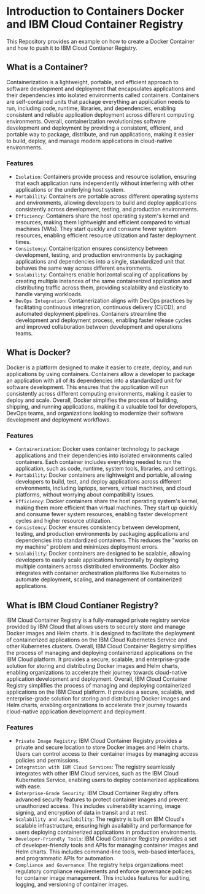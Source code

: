 # Introduction to Containers Docker and IBM Cloud Container Registry

This Repository provides an example on how to create a Docker Container and how to push it to IBM Cloud Contianer Registry.

## What is a Container?

Containerization is a lightweight, portable, and efficient approach to software development and deployment that encapsulates applications and their dependencies into isolated environments called containers. Containers are self-contained units that package everything an application needs to run, including code, runtime, libraries, and dependencies, enabling consistent and reliable application deployment across different computing environments. Overall, containerization revolutionizes software development and deployment by providing a consistent, efficient, and portable way to package, distribute, and run applications, making it easier to build, deploy, and manage modern applications in cloud-native environments.

### Features
- `Isolation`: Containers provide process and resource isolation, ensuring that each application runs independently without interfering with other applications or the underlying host system.
- `Portability`: Containers are portable across different operating systems and environments, allowing developers to build and deploy applications consistently across development, testing, and production environments.
- `Efficiency`: Containers share the host operating system's kernel and resources, making them lightweight and efficient compared to virtual machines (VMs). They start quickly and consume fewer system resources, enabling efficient resource utilization and faster deployment times.
- `Consistency`: Containerization ensures consistency between development, testing, and production environments by packaging applications and dependencies into a single, standardized unit that behaves the same way across different environments.
- `Scalability`: Containers enable horizontal scaling of applications by creating multiple instances of the same containerized application and distributing traffic across them, providing scalability and elasticity to handle varying workloads.
- `DevOps Integration`: Containerization aligns with DevOps practices by facilitating continuous integration, continuous delivery (CI/CD), and automated deployment pipelines. Containers streamline the development and deployment process, enabling faster release cycles and improved collaboration between development and operations teams.

## What is Docker?

Docker is a platform designed to make it easier to create, deploy, and run applications by using containers. Containers allow a developer to package an application with all of its dependencies into a standardized unit for software development. This ensures that the application will run consistently across different computing environments, making it easier to deploy and scale. Overall, Docker simplifies the process of building, shipping, and running applications, making it a valuable tool for developers, DevOps teams, and organizations looking to modernize their software development and deployment workflows.

### Features
- `Containerization`: Docker uses container technology to package applications and their dependencies into isolated environments called containers. Each container includes everything needed to run the application, such as code, runtime, system tools, libraries, and settings.
- `Portability`: Docker containers are lightweight and portable, allowing developers to build, test, and deploy applications across different environments, including laptops, servers, virtual machines, and cloud platforms, without worrying about compatibility issues.
- `Efficiency`: Docker containers share the host operating system's kernel, making them more efficient than virtual machines. They start up quickly and consume fewer system resources, enabling faster development cycles and higher resource utilization.
- `Consistency`: Docker ensures consistency between development, testing, and production environments by packaging applications and dependencies into standardized containers. This reduces the "works on my machine" problem and minimizes deployment errors.
- `Scalability`: Docker containers are designed to be scalable, allowing developers to easily scale applications horizontally by deploying multiple containers across distributed environments. Docker also integrates with container orchestration platforms like Kubernetes to automate deployment, scaling, and management of containerized applications.

## What is IBM Cloud Contianer Registry?

IBM Cloud Container Registry is a fully-managed private registry service provided by IBM Cloud that allows users to securely store and manage Docker images and Helm charts. It is designed to facilitate the deployment of containerized applications on the IBM Cloud Kubernetes Service and other Kubernetes clusters. Overall, IBM Cloud Container Registry simplifies the process of managing and deploying containerized applications on the IBM Cloud platform. It provides a secure, scalable, and enterprise-grade solution for storing and distributing Docker images and Helm charts, enabling organizations to accelerate their journey towards cloud-native application development and deployment. Overall, IBM Cloud Container Registry simplifies the process of managing and deploying containerized applications on the IBM Cloud platform. It provides a secure, scalable, and enterprise-grade solution for storing and distributing Docker images and Helm charts, enabling organizations to accelerate their journey towards cloud-native application development and deployment.

### Features
- `Private Image Registry`: IBM Cloud Container Registry provides a private and secure location to store Docker images and Helm charts. Users can control access to their container images by managing access policies and permissions.
- `Integration with IBM Cloud Services`: The registry seamlessly integrates with other IBM Cloud services, such as the IBM Cloud Kubernetes Service, enabling users to deploy containerized applications with ease.
- `Enterprise-Grade Security`: IBM Cloud Container Registry offers advanced security features to protect container images and prevent unauthorized access. This includes vulnerability scanning, image signing, and encryption of data in transit and at rest.
- `Scalability and Availability`: The registry is built on IBM Cloud's scalable infrastructure, ensuring high availability and performance for users deploying containerized applications in production environments.
- `Developer-Friendly Tools`: IBM Cloud Container Registry provides a set of developer-friendly tools and APIs for managing container images and Helm charts. This includes command-line tools, web-based interfaces, and programmatic APIs for automation.
- `Compliance and Governance`: The registry helps organizations meet regulatory compliance requirements and enforce governance policies for container image management. This includes features for auditing, logging, and versioning of container images.
